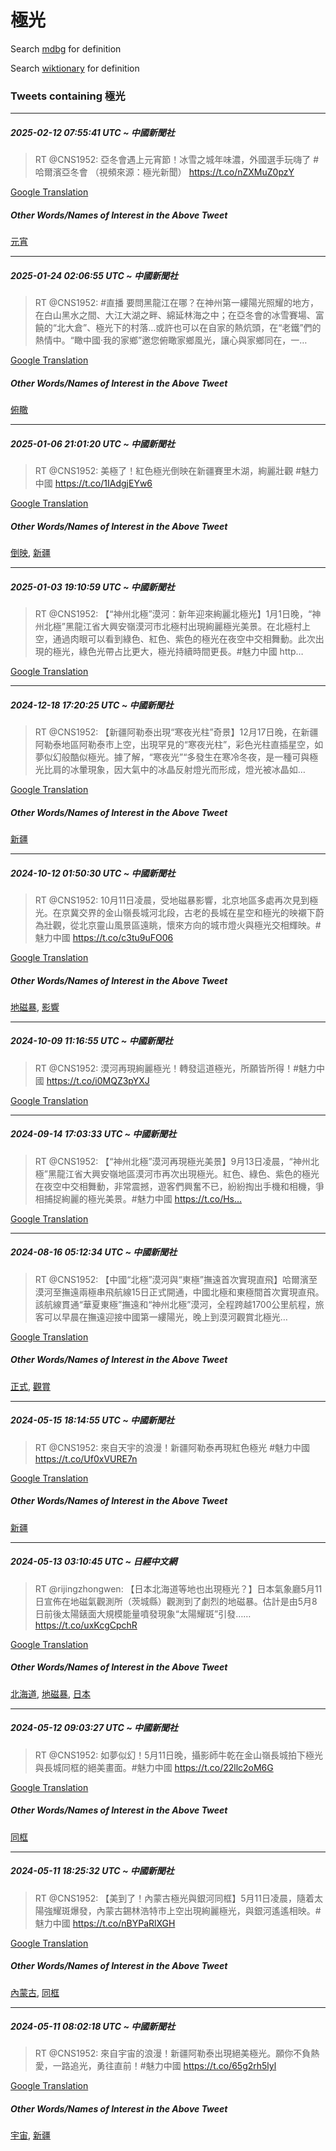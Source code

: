 # 極光

Search [mdbg](https://www.mdbg.net/chinese/dictionary?page=worddict&wdrst=0&wdqb=極光) for definition

Search [wiktionary](https://en.wiktionary.org/wiki/極光) for definition

### Tweets containing 極光

___
##### 2025-02-12 07:55:41 UTC ~ 中國新聞社
> RT @CNS1952: 亞冬會遇上元宵節！冰雪之城年味濃，外國選手玩嗨了 #哈爾濱亞冬會 （視頻來源：極光新聞） https://t.co/nZXMuZ0pzY

[Google Translation](https://translate.google.com/?hi=en&tab=TT&sl=zh-CN&tl=en&op=translate&text=RT+%40CNS1952%3A+%E4%BA%9E%E5%86%AC%E6%9C%83%E9%81%87%E4%B8%8A%E5%85%83%E5%AE%B5%E7%AF%80%EF%BC%81%E5%86%B0%E9%9B%AA%E4%B9%8B%E5%9F%8E%E5%B9%B4%E5%91%B3%E6%BF%83%EF%BC%8C%E5%A4%96%E5%9C%8B%E9%81%B8%E6%89%8B%E7%8E%A9%E5%97%A8%E4%BA%86+%23%E5%93%88%E7%88%BE%E6%BF%B1%E4%BA%9E%E5%86%AC%E6%9C%83+%EF%BC%88%E8%A6%96%E9%A0%BB%E4%BE%86%E6%BA%90%EF%BC%9A%E6%A5%B5%E5%85%89%E6%96%B0%E8%81%9E%EF%BC%89+https%3A%2F%2Ft.co%2FnZXMuZ0pzY)
##### Other Words/Names of Interest in the Above Tweet
[元宵](元宵.md)
___
##### 2025-01-24 02:06:55 UTC ~ 中國新聞社
> RT @CNS1952: #直播 要問黑龍江在哪？在神州第一縷陽光照耀的地方，在白山黑水之間、大江大湖之畔、綿延林海之中；在亞冬會的冰雪賽場、富饒的“北大倉”、極光下的村落…或許也可以在自家的熱炕頭，在“老鐵”們的熱情中。“瞰中國·我的家鄉”邀您俯瞰家鄉風光，讓心與家鄉同在，一…

[Google Translation](https://translate.google.com/?hi=en&tab=TT&sl=zh-CN&tl=en&op=translate&text=RT+%40CNS1952%3A+%23%E7%9B%B4%E6%92%AD+%E8%A6%81%E5%95%8F%E9%BB%91%E9%BE%8D%E6%B1%9F%E5%9C%A8%E5%93%AA%EF%BC%9F%E5%9C%A8%E7%A5%9E%E5%B7%9E%E7%AC%AC%E4%B8%80%E7%B8%B7%E9%99%BD%E5%85%89%E7%85%A7%E8%80%80%E7%9A%84%E5%9C%B0%E6%96%B9%EF%BC%8C%E5%9C%A8%E7%99%BD%E5%B1%B1%E9%BB%91%E6%B0%B4%E4%B9%8B%E9%96%93%E3%80%81%E5%A4%A7%E6%B1%9F%E5%A4%A7%E6%B9%96%E4%B9%8B%E7%95%94%E3%80%81%E7%B6%BF%E5%BB%B6%E6%9E%97%E6%B5%B7%E4%B9%8B%E4%B8%AD%EF%BC%9B%E5%9C%A8%E4%BA%9E%E5%86%AC%E6%9C%83%E7%9A%84%E5%86%B0%E9%9B%AA%E8%B3%BD%E5%A0%B4%E3%80%81%E5%AF%8C%E9%A5%92%E7%9A%84%E2%80%9C%E5%8C%97%E5%A4%A7%E5%80%89%E2%80%9D%E3%80%81%E6%A5%B5%E5%85%89%E4%B8%8B%E7%9A%84%E6%9D%91%E8%90%BD%E2%80%A6%E6%88%96%E8%A8%B1%E4%B9%9F%E5%8F%AF%E4%BB%A5%E5%9C%A8%E8%87%AA%E5%AE%B6%E7%9A%84%E7%86%B1%E7%82%95%E9%A0%AD%EF%BC%8C%E5%9C%A8%E2%80%9C%E8%80%81%E9%90%B5%E2%80%9D%E5%80%91%E7%9A%84%E7%86%B1%E6%83%85%E4%B8%AD%E3%80%82%E2%80%9C%E7%9E%B0%E4%B8%AD%E5%9C%8B%C2%B7%E6%88%91%E7%9A%84%E5%AE%B6%E9%84%89%E2%80%9D%E9%82%80%E6%82%A8%E4%BF%AF%E7%9E%B0%E5%AE%B6%E9%84%89%E9%A2%A8%E5%85%89%EF%BC%8C%E8%AE%93%E5%BF%83%E8%88%87%E5%AE%B6%E9%84%89%E5%90%8C%E5%9C%A8%EF%BC%8C%E4%B8%80%E2%80%A6)
##### Other Words/Names of Interest in the Above Tweet
[俯瞰](俯瞰.md)
___
##### 2025-01-06 21:01:20 UTC ~ 中國新聞社
> RT @CNS1952: 美極了！紅色極光倒映在新疆賽里木湖，絢麗壯觀  #魅力中國 https://t.co/1IAdgjEYw6

[Google Translation](https://translate.google.com/?hi=en&tab=TT&sl=zh-CN&tl=en&op=translate&text=RT+%40CNS1952%3A+%E7%BE%8E%E6%A5%B5%E4%BA%86%EF%BC%81%E7%B4%85%E8%89%B2%E6%A5%B5%E5%85%89%E5%80%92%E6%98%A0%E5%9C%A8%E6%96%B0%E7%96%86%E8%B3%BD%E9%87%8C%E6%9C%A8%E6%B9%96%EF%BC%8C%E7%B5%A2%E9%BA%97%E5%A3%AF%E8%A7%80++%23%E9%AD%85%E5%8A%9B%E4%B8%AD%E5%9C%8B+https%3A%2F%2Ft.co%2F1IAdgjEYw6)
##### Other Words/Names of Interest in the Above Tweet
[倒映](倒映.md), [新疆](新疆.md)
___
##### 2025-01-03 19:10:59 UTC ~ 中國新聞社
> RT @CNS1952: 【“神州北極”漠河：新年迎來絢麗北極光】1月1日晚，“神州北極”黑龍江省大興安嶺漠河市北極村出現絢麗極光美景。在北極村上空，通過肉眼可以看到綠色、紅色、紫色的極光在夜空中交相舞動。此次出現的極光，綠色光帶占比更大，極光持續時間更長。#魅力中國 http…

[Google Translation](https://translate.google.com/?hi=en&tab=TT&sl=zh-CN&tl=en&op=translate&text=RT+%40CNS1952%3A+%E3%80%90%E2%80%9C%E7%A5%9E%E5%B7%9E%E5%8C%97%E6%A5%B5%E2%80%9D%E6%BC%A0%E6%B2%B3%EF%BC%9A%E6%96%B0%E5%B9%B4%E8%BF%8E%E4%BE%86%E7%B5%A2%E9%BA%97%E5%8C%97%E6%A5%B5%E5%85%89%E3%80%911%E6%9C%881%E6%97%A5%E6%99%9A%EF%BC%8C%E2%80%9C%E7%A5%9E%E5%B7%9E%E5%8C%97%E6%A5%B5%E2%80%9D%E9%BB%91%E9%BE%8D%E6%B1%9F%E7%9C%81%E5%A4%A7%E8%88%88%E5%AE%89%E5%B6%BA%E6%BC%A0%E6%B2%B3%E5%B8%82%E5%8C%97%E6%A5%B5%E6%9D%91%E5%87%BA%E7%8F%BE%E7%B5%A2%E9%BA%97%E6%A5%B5%E5%85%89%E7%BE%8E%E6%99%AF%E3%80%82%E5%9C%A8%E5%8C%97%E6%A5%B5%E6%9D%91%E4%B8%8A%E7%A9%BA%EF%BC%8C%E9%80%9A%E9%81%8E%E8%82%89%E7%9C%BC%E5%8F%AF%E4%BB%A5%E7%9C%8B%E5%88%B0%E7%B6%A0%E8%89%B2%E3%80%81%E7%B4%85%E8%89%B2%E3%80%81%E7%B4%AB%E8%89%B2%E7%9A%84%E6%A5%B5%E5%85%89%E5%9C%A8%E5%A4%9C%E7%A9%BA%E4%B8%AD%E4%BA%A4%E7%9B%B8%E8%88%9E%E5%8B%95%E3%80%82%E6%AD%A4%E6%AC%A1%E5%87%BA%E7%8F%BE%E7%9A%84%E6%A5%B5%E5%85%89%EF%BC%8C%E7%B6%A0%E8%89%B2%E5%85%89%E5%B8%B6%E5%8D%A0%E6%AF%94%E6%9B%B4%E5%A4%A7%EF%BC%8C%E6%A5%B5%E5%85%89%E6%8C%81%E7%BA%8C%E6%99%82%E9%96%93%E6%9B%B4%E9%95%B7%E3%80%82%23%E9%AD%85%E5%8A%9B%E4%B8%AD%E5%9C%8B+http%E2%80%A6)
___
##### 2024-12-18 17:20:25 UTC ~ 中國新聞社
> RT @CNS1952: 【新疆阿勒泰出現“寒夜光柱”奇景】12月17日晚，在新疆阿勒泰地區阿勒泰市上空，出現罕見的“寒夜光柱”，彩色光柱直插星空，如夢似幻般酷似極光。據了解，“寒夜光”“多發生在寒冷冬夜，是一種可與極光比肩的冰暈現象，因大氣中的冰晶反射燈光而形成，燈光被冰晶如…

[Google Translation](https://translate.google.com/?hi=en&tab=TT&sl=zh-CN&tl=en&op=translate&text=RT+%40CNS1952%3A+%E3%80%90%E6%96%B0%E7%96%86%E9%98%BF%E5%8B%92%E6%B3%B0%E5%87%BA%E7%8F%BE%E2%80%9C%E5%AF%92%E5%A4%9C%E5%85%89%E6%9F%B1%E2%80%9D%E5%A5%87%E6%99%AF%E3%80%9112%E6%9C%8817%E6%97%A5%E6%99%9A%EF%BC%8C%E5%9C%A8%E6%96%B0%E7%96%86%E9%98%BF%E5%8B%92%E6%B3%B0%E5%9C%B0%E5%8D%80%E9%98%BF%E5%8B%92%E6%B3%B0%E5%B8%82%E4%B8%8A%E7%A9%BA%EF%BC%8C%E5%87%BA%E7%8F%BE%E7%BD%95%E8%A6%8B%E7%9A%84%E2%80%9C%E5%AF%92%E5%A4%9C%E5%85%89%E6%9F%B1%E2%80%9D%EF%BC%8C%E5%BD%A9%E8%89%B2%E5%85%89%E6%9F%B1%E7%9B%B4%E6%8F%92%E6%98%9F%E7%A9%BA%EF%BC%8C%E5%A6%82%E5%A4%A2%E4%BC%BC%E5%B9%BB%E8%88%AC%E9%85%B7%E4%BC%BC%E6%A5%B5%E5%85%89%E3%80%82%E6%93%9A%E4%BA%86%E8%A7%A3%EF%BC%8C%E2%80%9C%E5%AF%92%E5%A4%9C%E5%85%89%E2%80%9D%E2%80%9C%E5%A4%9A%E7%99%BC%E7%94%9F%E5%9C%A8%E5%AF%92%E5%86%B7%E5%86%AC%E5%A4%9C%EF%BC%8C%E6%98%AF%E4%B8%80%E7%A8%AE%E5%8F%AF%E8%88%87%E6%A5%B5%E5%85%89%E6%AF%94%E8%82%A9%E7%9A%84%E5%86%B0%E6%9A%88%E7%8F%BE%E8%B1%A1%EF%BC%8C%E5%9B%A0%E5%A4%A7%E6%B0%A3%E4%B8%AD%E7%9A%84%E5%86%B0%E6%99%B6%E5%8F%8D%E5%B0%84%E7%87%88%E5%85%89%E8%80%8C%E5%BD%A2%E6%88%90%EF%BC%8C%E7%87%88%E5%85%89%E8%A2%AB%E5%86%B0%E6%99%B6%E5%A6%82%E2%80%A6)
##### Other Words/Names of Interest in the Above Tweet
[新疆](新疆.md)
___
##### 2024-10-12 01:50:30 UTC ~ 中國新聞社
> RT @CNS1952: 10月11日凌晨，受地磁暴影響，北京地區多處再次見到極光。在京冀交界的金山嶺長城河北段，古老的長城在星空和極光的映襯下蔚為壯觀，從北京靈山風景區遠眺，懷來方向的城市燈火與極光交相輝映。#魅力中國 https://t.co/c3tu9uFO06

[Google Translation](https://translate.google.com/?hi=en&tab=TT&sl=zh-CN&tl=en&op=translate&text=RT+%40CNS1952%3A+10%E6%9C%8811%E6%97%A5%E5%87%8C%E6%99%A8%EF%BC%8C%E5%8F%97%E5%9C%B0%E7%A3%81%E6%9A%B4%E5%BD%B1%E9%9F%BF%EF%BC%8C%E5%8C%97%E4%BA%AC%E5%9C%B0%E5%8D%80%E5%A4%9A%E8%99%95%E5%86%8D%E6%AC%A1%E8%A6%8B%E5%88%B0%E6%A5%B5%E5%85%89%E3%80%82%E5%9C%A8%E4%BA%AC%E5%86%80%E4%BA%A4%E7%95%8C%E7%9A%84%E9%87%91%E5%B1%B1%E5%B6%BA%E9%95%B7%E5%9F%8E%E6%B2%B3%E5%8C%97%E6%AE%B5%EF%BC%8C%E5%8F%A4%E8%80%81%E7%9A%84%E9%95%B7%E5%9F%8E%E5%9C%A8%E6%98%9F%E7%A9%BA%E5%92%8C%E6%A5%B5%E5%85%89%E7%9A%84%E6%98%A0%E8%A5%AF%E4%B8%8B%E8%94%9A%E7%82%BA%E5%A3%AF%E8%A7%80%EF%BC%8C%E5%BE%9E%E5%8C%97%E4%BA%AC%E9%9D%88%E5%B1%B1%E9%A2%A8%E6%99%AF%E5%8D%80%E9%81%A0%E7%9C%BA%EF%BC%8C%E6%87%B7%E4%BE%86%E6%96%B9%E5%90%91%E7%9A%84%E5%9F%8E%E5%B8%82%E7%87%88%E7%81%AB%E8%88%87%E6%A5%B5%E5%85%89%E4%BA%A4%E7%9B%B8%E8%BC%9D%E6%98%A0%E3%80%82%23%E9%AD%85%E5%8A%9B%E4%B8%AD%E5%9C%8B+https%3A%2F%2Ft.co%2Fc3tu9uFO06)
##### Other Words/Names of Interest in the Above Tweet
[地磁暴](地磁暴.md), [影響](影響.md)
___
##### 2024-10-09 11:16:55 UTC ~ 中國新聞社
> RT @CNS1952: 漠河再現絢麗極光！轉發這道極光，所願皆所得！#魅力中國 https://t.co/i0MQZ3pYXJ

[Google Translation](https://translate.google.com/?hi=en&tab=TT&sl=zh-CN&tl=en&op=translate&text=RT+%40CNS1952%3A+%E6%BC%A0%E6%B2%B3%E5%86%8D%E7%8F%BE%E7%B5%A2%E9%BA%97%E6%A5%B5%E5%85%89%EF%BC%81%E8%BD%89%E7%99%BC%E9%80%99%E9%81%93%E6%A5%B5%E5%85%89%EF%BC%8C%E6%89%80%E9%A1%98%E7%9A%86%E6%89%80%E5%BE%97%EF%BC%81%23%E9%AD%85%E5%8A%9B%E4%B8%AD%E5%9C%8B+https%3A%2F%2Ft.co%2Fi0MQZ3pYXJ)
___
##### 2024-09-14 17:03:33 UTC ~ 中國新聞社
> RT @CNS1952: 【“神州北極”漠河再現極光美景】9月13日凌晨，“神州北極”黑龍江省大興安嶺地區漠河市再次出現極光。紅色、綠色、紫色的極光在夜空中交相舞動，非常震撼，遊客們興奮不已，紛紛掏出手機和相機，爭相捕捉絢麗的極光美景。#魅力中國 https://t.co/Hs…

[Google Translation](https://translate.google.com/?hi=en&tab=TT&sl=zh-CN&tl=en&op=translate&text=RT+%40CNS1952%3A+%E3%80%90%E2%80%9C%E7%A5%9E%E5%B7%9E%E5%8C%97%E6%A5%B5%E2%80%9D%E6%BC%A0%E6%B2%B3%E5%86%8D%E7%8F%BE%E6%A5%B5%E5%85%89%E7%BE%8E%E6%99%AF%E3%80%919%E6%9C%8813%E6%97%A5%E5%87%8C%E6%99%A8%EF%BC%8C%E2%80%9C%E7%A5%9E%E5%B7%9E%E5%8C%97%E6%A5%B5%E2%80%9D%E9%BB%91%E9%BE%8D%E6%B1%9F%E7%9C%81%E5%A4%A7%E8%88%88%E5%AE%89%E5%B6%BA%E5%9C%B0%E5%8D%80%E6%BC%A0%E6%B2%B3%E5%B8%82%E5%86%8D%E6%AC%A1%E5%87%BA%E7%8F%BE%E6%A5%B5%E5%85%89%E3%80%82%E7%B4%85%E8%89%B2%E3%80%81%E7%B6%A0%E8%89%B2%E3%80%81%E7%B4%AB%E8%89%B2%E7%9A%84%E6%A5%B5%E5%85%89%E5%9C%A8%E5%A4%9C%E7%A9%BA%E4%B8%AD%E4%BA%A4%E7%9B%B8%E8%88%9E%E5%8B%95%EF%BC%8C%E9%9D%9E%E5%B8%B8%E9%9C%87%E6%92%BC%EF%BC%8C%E9%81%8A%E5%AE%A2%E5%80%91%E8%88%88%E5%A5%AE%E4%B8%8D%E5%B7%B2%EF%BC%8C%E7%B4%9B%E7%B4%9B%E6%8E%8F%E5%87%BA%E6%89%8B%E6%A9%9F%E5%92%8C%E7%9B%B8%E6%A9%9F%EF%BC%8C%E7%88%AD%E7%9B%B8%E6%8D%95%E6%8D%89%E7%B5%A2%E9%BA%97%E7%9A%84%E6%A5%B5%E5%85%89%E7%BE%8E%E6%99%AF%E3%80%82%23%E9%AD%85%E5%8A%9B%E4%B8%AD%E5%9C%8B+https%3A%2F%2Ft.co%2FHs%E2%80%A6)
___
##### 2024-08-16 05:12:34 UTC ~ 中國新聞社
> RT @CNS1952: 【中國“北極”漠河與“東極”撫遠首次實現直飛】哈爾濱至漠河至撫遠兩極串飛航線15日正式開通，中國北極和東極間首次實現直飛。該航線貫通“華夏東極”撫遠和“神州北極”漠河，全程跨越1700公里航程，旅客可以早晨在撫遠迎接中國第一縷陽光，晚上到漠河觀賞北極光…

[Google Translation](https://translate.google.com/?hi=en&tab=TT&sl=zh-CN&tl=en&op=translate&text=RT+%40CNS1952%3A+%E3%80%90%E4%B8%AD%E5%9C%8B%E2%80%9C%E5%8C%97%E6%A5%B5%E2%80%9D%E6%BC%A0%E6%B2%B3%E8%88%87%E2%80%9C%E6%9D%B1%E6%A5%B5%E2%80%9D%E6%92%AB%E9%81%A0%E9%A6%96%E6%AC%A1%E5%AF%A6%E7%8F%BE%E7%9B%B4%E9%A3%9B%E3%80%91%E5%93%88%E7%88%BE%E6%BF%B1%E8%87%B3%E6%BC%A0%E6%B2%B3%E8%87%B3%E6%92%AB%E9%81%A0%E5%85%A9%E6%A5%B5%E4%B8%B2%E9%A3%9B%E8%88%AA%E7%B7%9A15%E6%97%A5%E6%AD%A3%E5%BC%8F%E9%96%8B%E9%80%9A%EF%BC%8C%E4%B8%AD%E5%9C%8B%E5%8C%97%E6%A5%B5%E5%92%8C%E6%9D%B1%E6%A5%B5%E9%96%93%E9%A6%96%E6%AC%A1%E5%AF%A6%E7%8F%BE%E7%9B%B4%E9%A3%9B%E3%80%82%E8%A9%B2%E8%88%AA%E7%B7%9A%E8%B2%AB%E9%80%9A%E2%80%9C%E8%8F%AF%E5%A4%8F%E6%9D%B1%E6%A5%B5%E2%80%9D%E6%92%AB%E9%81%A0%E5%92%8C%E2%80%9C%E7%A5%9E%E5%B7%9E%E5%8C%97%E6%A5%B5%E2%80%9D%E6%BC%A0%E6%B2%B3%EF%BC%8C%E5%85%A8%E7%A8%8B%E8%B7%A8%E8%B6%8A1700%E5%85%AC%E9%87%8C%E8%88%AA%E7%A8%8B%EF%BC%8C%E6%97%85%E5%AE%A2%E5%8F%AF%E4%BB%A5%E6%97%A9%E6%99%A8%E5%9C%A8%E6%92%AB%E9%81%A0%E8%BF%8E%E6%8E%A5%E4%B8%AD%E5%9C%8B%E7%AC%AC%E4%B8%80%E7%B8%B7%E9%99%BD%E5%85%89%EF%BC%8C%E6%99%9A%E4%B8%8A%E5%88%B0%E6%BC%A0%E6%B2%B3%E8%A7%80%E8%B3%9E%E5%8C%97%E6%A5%B5%E5%85%89%E2%80%A6)
##### Other Words/Names of Interest in the Above Tweet
[正式](正式.md), [觀賞](觀賞.md)
___
##### 2024-05-15 18:14:55 UTC ~ 中國新聞社
> RT @CNS1952: 來自天宇的浪漫！新疆阿勒泰再現紅色極光 #魅力中國 https://t.co/Uf0xVURE7n

[Google Translation](https://translate.google.com/?hi=en&tab=TT&sl=zh-CN&tl=en&op=translate&text=RT+%40CNS1952%3A+%E4%BE%86%E8%87%AA%E5%A4%A9%E5%AE%87%E7%9A%84%E6%B5%AA%E6%BC%AB%EF%BC%81%E6%96%B0%E7%96%86%E9%98%BF%E5%8B%92%E6%B3%B0%E5%86%8D%E7%8F%BE%E7%B4%85%E8%89%B2%E6%A5%B5%E5%85%89+%23%E9%AD%85%E5%8A%9B%E4%B8%AD%E5%9C%8B+https%3A%2F%2Ft.co%2FUf0xVURE7n)
##### Other Words/Names of Interest in the Above Tweet
[新疆](新疆.md)
___
##### 2024-05-13 03:10:45 UTC ~ 日經中文網
> RT @rijingzhongwen: 【日本北海道等地也出現極光？】日本氣象廳5月11日宣佈在地磁氣觀測所（茨城縣）觀測到了劇烈的地磁暴。估計是由5月8日前後太陽錶面大規模能量噴發現象“太陽耀斑”引發…… https://t.co/uxKcgCpchR

[Google Translation](https://translate.google.com/?hi=en&tab=TT&sl=zh-CN&tl=en&op=translate&text=RT+%40rijingzhongwen%3A+%E3%80%90%E6%97%A5%E6%9C%AC%E5%8C%97%E6%B5%B7%E9%81%93%E7%AD%89%E5%9C%B0%E4%B9%9F%E5%87%BA%E7%8F%BE%E6%A5%B5%E5%85%89%EF%BC%9F%E3%80%91%E6%97%A5%E6%9C%AC%E6%B0%A3%E8%B1%A1%E5%BB%B35%E6%9C%8811%E6%97%A5%E5%AE%A3%E4%BD%88%E5%9C%A8%E5%9C%B0%E7%A3%81%E6%B0%A3%E8%A7%80%E6%B8%AC%E6%89%80%EF%BC%88%E8%8C%A8%E5%9F%8E%E7%B8%A3%EF%BC%89%E8%A7%80%E6%B8%AC%E5%88%B0%E4%BA%86%E5%8A%87%E7%83%88%E7%9A%84%E5%9C%B0%E7%A3%81%E6%9A%B4%E3%80%82%E4%BC%B0%E8%A8%88%E6%98%AF%E7%94%B15%E6%9C%888%E6%97%A5%E5%89%8D%E5%BE%8C%E5%A4%AA%E9%99%BD%E9%8C%B6%E9%9D%A2%E5%A4%A7%E8%A6%8F%E6%A8%A1%E8%83%BD%E9%87%8F%E5%99%B4%E7%99%BC%E7%8F%BE%E8%B1%A1%E2%80%9C%E5%A4%AA%E9%99%BD%E8%80%80%E6%96%91%E2%80%9D%E5%BC%95%E7%99%BC%E2%80%A6%E2%80%A6+https%3A%2F%2Ft.co%2FuxKcgCpchR)
##### Other Words/Names of Interest in the Above Tweet
[北海道](北海道.md), [地磁暴](地磁暴.md), [日本](日本.md)
___
##### 2024-05-12 09:03:27 UTC ~ 中國新聞社
> RT @CNS1952: 如夢似幻！5月11日晚，攝影師牛乾在金山嶺長城拍下極光與長城同框的絕美畫面。#魅力中國 https://t.co/22llc2oM6G

[Google Translation](https://translate.google.com/?hi=en&tab=TT&sl=zh-CN&tl=en&op=translate&text=RT+%40CNS1952%3A+%E5%A6%82%E5%A4%A2%E4%BC%BC%E5%B9%BB%EF%BC%815%E6%9C%8811%E6%97%A5%E6%99%9A%EF%BC%8C%E6%94%9D%E5%BD%B1%E5%B8%AB%E7%89%9B%E4%B9%BE%E5%9C%A8%E9%87%91%E5%B1%B1%E5%B6%BA%E9%95%B7%E5%9F%8E%E6%8B%8D%E4%B8%8B%E6%A5%B5%E5%85%89%E8%88%87%E9%95%B7%E5%9F%8E%E5%90%8C%E6%A1%86%E7%9A%84%E7%B5%95%E7%BE%8E%E7%95%AB%E9%9D%A2%E3%80%82%23%E9%AD%85%E5%8A%9B%E4%B8%AD%E5%9C%8B+https%3A%2F%2Ft.co%2F22llc2oM6G)
##### Other Words/Names of Interest in the Above Tweet
[同框](同框.md)
___
##### 2024-05-11 18:25:32 UTC ~ 中國新聞社
> RT @CNS1952: 【美到了！內蒙古極光與銀河同框】5月11日凌晨，隨着太陽強耀斑爆發，內蒙古錫林浩特市上空出現絢麗極光，與銀河遙遙相映。#魅力中國 https://t.co/nBYPaRlXGH

[Google Translation](https://translate.google.com/?hi=en&tab=TT&sl=zh-CN&tl=en&op=translate&text=RT+%40CNS1952%3A+%E3%80%90%E7%BE%8E%E5%88%B0%E4%BA%86%EF%BC%81%E5%85%A7%E8%92%99%E5%8F%A4%E6%A5%B5%E5%85%89%E8%88%87%E9%8A%80%E6%B2%B3%E5%90%8C%E6%A1%86%E3%80%915%E6%9C%8811%E6%97%A5%E5%87%8C%E6%99%A8%EF%BC%8C%E9%9A%A8%E7%9D%80%E5%A4%AA%E9%99%BD%E5%BC%B7%E8%80%80%E6%96%91%E7%88%86%E7%99%BC%EF%BC%8C%E5%85%A7%E8%92%99%E5%8F%A4%E9%8C%AB%E6%9E%97%E6%B5%A9%E7%89%B9%E5%B8%82%E4%B8%8A%E7%A9%BA%E5%87%BA%E7%8F%BE%E7%B5%A2%E9%BA%97%E6%A5%B5%E5%85%89%EF%BC%8C%E8%88%87%E9%8A%80%E6%B2%B3%E9%81%99%E9%81%99%E7%9B%B8%E6%98%A0%E3%80%82%23%E9%AD%85%E5%8A%9B%E4%B8%AD%E5%9C%8B+https%3A%2F%2Ft.co%2FnBYPaRlXGH)
##### Other Words/Names of Interest in the Above Tweet
[內蒙古](內蒙古.md), [同框](同框.md)
___
##### 2024-05-11 08:02:18 UTC ~ 中國新聞社
> RT @CNS1952: 來自宇宙的浪漫！新疆阿勒泰出現絕美極光。願你不負熱愛，一路追光，勇往直前！#魅力中國 https://t.co/65g2rh5lyl

[Google Translation](https://translate.google.com/?hi=en&tab=TT&sl=zh-CN&tl=en&op=translate&text=RT+%40CNS1952%3A+%E4%BE%86%E8%87%AA%E5%AE%87%E5%AE%99%E7%9A%84%E6%B5%AA%E6%BC%AB%EF%BC%81%E6%96%B0%E7%96%86%E9%98%BF%E5%8B%92%E6%B3%B0%E5%87%BA%E7%8F%BE%E7%B5%95%E7%BE%8E%E6%A5%B5%E5%85%89%E3%80%82%E9%A1%98%E4%BD%A0%E4%B8%8D%E8%B2%A0%E7%86%B1%E6%84%9B%EF%BC%8C%E4%B8%80%E8%B7%AF%E8%BF%BD%E5%85%89%EF%BC%8C%E5%8B%87%E5%BE%80%E7%9B%B4%E5%89%8D%EF%BC%81%23%E9%AD%85%E5%8A%9B%E4%B8%AD%E5%9C%8B+https%3A%2F%2Ft.co%2F65g2rh5lyl)
##### Other Words/Names of Interest in the Above Tweet
[宇宙](宇宙.md), [新疆](新疆.md)
